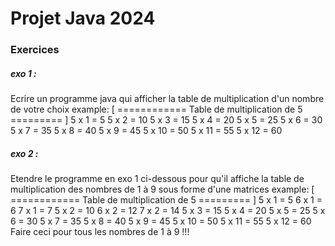 # Projet Java 2024

### Exercices 

##### exo 1 :
Ecrire un programme java qui afficher la table de multiplication d'un nombre de votre choix
   example: 
   [ ============ Table de multiplication de 5 ========= ]
                         5 x 1 = 5
                         5 x 2 = 10
                         5 x 3 = 15
                         5 x 4 = 20
                         5 x 5 = 25
                         5 x 6 = 30
                         5 x 7 = 35
                         5 x 8 = 40
                         5 x 9 = 45
                         5 x 10 = 50
                         5 x 11 = 55
                         5 x 12 = 60


##### exo 2 :
Etendre le programme en exo 1 ci-dessous pour qu'il affiche la table de multiplication des nombres de 1 à 9 sous forme d'une matrices
example: 
   [ ============ Table de multiplication de 5 ========= ]
       5 x 1 = 5           6 x 1 = 6         7 x 1 = 7
       5 x 2 = 10          6 x 2 = 12        7 x 2 = 14
       5 x 3 = 15
       5 x 4 = 20
       5 x 5 = 25
       5 x 6 = 30
       5 x 7 = 35
       5 x 8 = 40
       5 x 9 = 45
       5 x 10 = 50
       5 x 11 = 55
       5 x 12 = 60
Faire ceci pour tous les nombres de 1 à 9 !!!

